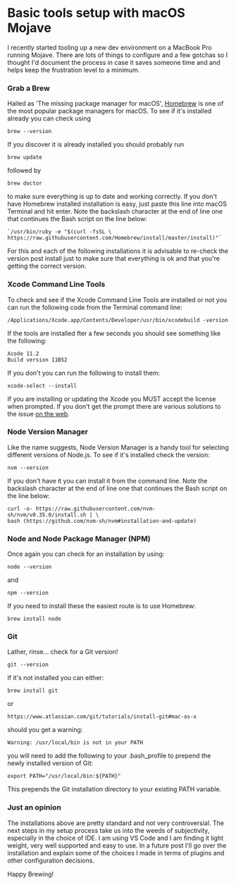 # Basic tools setup with macOS Mojave

I recently started tooling up a new dev environment on a MacBook Pro running Mojave. There are lots of things to configure and a few gotchas so I thought I'd document the process in case it saves someone time and and helps keep the frustration level to a minimum. 

### Grab a Brew

Hailed as 'The missing package manager for macOS', [Homebrew](https://brew.sh/) is one of the most popular package managers for macOS. To see if it's installed already you can check using

```
brew --version
```

If you discover it is already installed you should probably run 

```
brew update
```

followed by

```
brew doctor
```

to  make sure everything is up to date and working correctly. If you don't have Homebrew installed installation is easy, just paste this line into macOS Terminal and hit enter. Note the backslash character at the end of line one that  continues the Bash script on the line below:

```
`/usr/bin/ruby -e "$(curl -fsSL \ https://raw.githubusercontent.com/Homebrew/install/master/install)"`
```

For this and each of the following installations it is advisable to re-check the version post install just to make sure that everything is ok and that you're getting the correct version.

### Xcode Command Line Tools

To check and see if the Xcode Command Line Tools are installed or not you can run the following code from the Terminal command line:

```
/Applications/Xcode.app/Contents/Developer/usr/bin/xcodebuild -version
```

If the tools are installed fter a few seconds you should see something like the following:

```
Xcode 11.2
Build version 11B52
```

If you don't you can run the following to install them:

```
xcode-select --install
```

If you are installing or updating the Xcode you MUST accept the license when prompted. If you don't get the prompt there are various solutions to the issue [on the web](https://www.google.com/search?rlz=1C5CHFA_enCA720CA720&biw=1440&bih=798&ei=dBbCXZ2fDcmm0wT8jYqACQ&q=xcode+command+line+tools+accept+license&oq=accept+license+xcode+command+line+tools&gs_l=psy-ab.1.0.0i8i30.2619.8201..9351...1.3..0.325.3654.0j3j11j1......0....1..gws-wiz.......0i71j0i8i7i30.3Ya40cJi6aM).

### Node Version Manager

Like the name suggests, Node Version Manager is a handy tool for selecting different versions of Node.js. To see if it's installed check the version:

```
nvm --version
```

If you don't have it you can install it from the command line. Note the backslash character at the end of line one that  continues the Bash script on the line below:

```
curl -o- https://raw.githubusercontent.com/nvm-sh/nvm/v0.35.0/install.sh | \
bash (https://github.com/nvm-sh/nvm#installation-and-update)
```

### Node and Node Package Manager (NPM)

Once again you can check for an installation by using:

```
node --version
```

and 

```
npm --version
```

If you need to install these the easiest route is to use Homebrew:

```
brew install node
```

### Git

Lather, rinse... check for a Git version!

```
git --version
```

If it's not installed you can either:

````
brew install git
````

or

```
https://www.atlassian.com/git/tutorials/install-git#mac-os-x
```

should you get a warning:

```
Warning: /usr/local/bin is not in your PATH
```

you will need to add the following to your .bash_profile to prepend the newly installed version of Git:

```
export PATH="/usr/local/bin:${PATH}"
```

This prepends the Git installation directory to your existing PATH variable.

### Just an opinion

The installations above are pretty standard and not very controversial. The next steps in my setup process take us into the weeds of subjectivity, especially in the choice of IDE. I am using VS Code and I am finding it light weight, very well supported and easy to use. In a future post I'll go over the installation and explain some of the choices I made in terms of plugins and other configuration decisions.

Happy Brewing!

